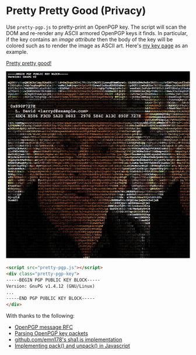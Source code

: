 # Pretty Pretty Good (Privacy)

Use `pretty-pgp.js` to pretty-print an OpenPGP key.  The script will scan the DOM and re-render any ASCII armored OpenPGP keys it finds.  In particular, if the key contains an _image attribute_ then the body of the key will be colored such as to render the image as ASCII art.  Here's [my key page](https://edwardspeyer.com/pgp/) as an example.

[Pretty pretty good!](https://www.youtube.com/watch?v=O_05qJTeNNI)

![Example screenshot](example.jpg)

```html
<script src="pretty-pgp.js"></script>
<div class="pretty-pgp-key">
-----BEGIN PGP PUBLIC KEY BLOCK-----
Version: GnuPG v1.4.12 (GNU/Linux)
...
-----END PGP PUBLIC KEY BLOCK-----
</div>
```

With thanks to the following:

* [OpenPGP message RFC](https://tools.ietf.org/html/rfc4880)
* [Parsing OpenPGP key packets](https://github.com/dryruby/openpgp.rb)
* [github.com/emn178's sha1.js implementation](https://github.com/emn178/js-sha1/blob/master/src/sha1.js)
* [Implementing pack() and unpack() in Javascript](https://developer.mozilla.org/en/docs/Web/JavaScript/Reference/Global_Objects/ArrayBuffer)
